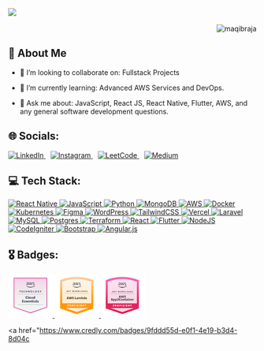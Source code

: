 <img src="https://user-images.githubusercontent.com/74038190/212284158-e840e285-664b-44d7-b79b-e264b5e54825.gif">

<p align="Right">
  <img src="https://komarev.com/ghpvc/?username=maqibraja&label=Profile%20views&color=0e75b6&style=flat" alt="maqibraja" />
</p>

<h2 dir="auto">💫 About Me</h2>

<ul dir="auto">
  <li>👯 I’m looking to collaborate on: Fullstack Projects</li>
</ul>

<ul dir="auto">
  <li>🌱 I’m currently learning: Advanced AWS Services and DevOps.</li>
</ul>

<ul dir="auto">
  <li>💬 Ask me about: JavaScript, React JS, React Native, Flutter, AWS, and any general software development questions.</li>
</ul>

<h2 dir="auto">🌐 Socials:</h2>

<p dir="auto">
  <a href="https://linkedin.com/in/maqibraja" target="_blank" style="margin-right: 10px;">
    <img src="https://img.shields.io/badge/LinkedIn-%230077B5.svg?logo=linkedin&logoColor=white" alt="LinkedIn">
  </a>

  <a href="https://instagram.com/m.aqib.raja" target="_blank" style="margin-right: 10px;">
    <img src="https://img.shields.io/badge/Instagram-%23E4405F.svg?logo=Instagram&logoColor=white" alt="Instagram">
  </a>

  <a href="https://leetcode.com/u/maqibraja/" target="_blank" style="margin-right: 10px;">
    <img src="https://img.shields.io/badge/LeetCode-FE7A16?logo=leetcode&logoColor=white" alt="LeetCode">
  </a>

  <a href="https://medium.com/@maqibraja" target="_blank">
    <img src="https://img.shields.io/badge/Medium-12100E?logo=medium&logoColor=white" alt="Medium">
  </a>
</p>

<h2 dir="auto">💻 Tech Stack:</h2>

<p dir="auto">
  <a href="#" target="_blank">
    <img src="https://img.shields.io/badge/react_native-%2320232a.svg?style=for-the-badge&logo=react&logoColor=%2361DAFB" alt="React Native">
  </a>

  <a href="#" target="_blank">
    <img src="https://img.shields.io/badge/javascript-%23323330.svg?style=for-the-badge&logo=javascript&logoColor=%23F7DF1E" alt="JavaScript">
  </a>

  <a href="#" target="_blank">
    <img src="https://img.shields.io/badge/python-3670A0?style=for-the-badge&logo=python&logoColor=ffdd54" alt="Python">
  </a>

  <a href="#" target="_blank">
    <img src="https://img.shields.io/badge/MongoDB-%234ea94b.svg?style=for-the-badge&logo=mongodb&logoColor=white" alt="MongoDB">
  </a>

  <a href="#" target="_blank">
    <img src="https://img.shields.io/badge/AWS-%23FF9900.svg?style=for-the-badge&logo=amazon-aws&logoColor=white" alt="AWS">
  </a>

  <a href="#" target="_blank">
    <img src="https://img.shields.io/badge/docker-%230db7ed.svg?style=for-the-badge&logo=docker&logoColor=white" alt="Docker">
  </a>

  <a href="#" target="_blank">
    <img src="https://img.shields.io/badge/kubernetes-%23326ce5.svg?style=for-the-badge&logo=kubernetes&logoColor=white" alt="Kubernetes">
  </a>

  <a href="#" target="_blank">
    <img src="https://img.shields.io/badge/figma-%23F24E1E.svg?style=for-the-badge&logo=figma&logoColor=white" alt="Figma">
  </a>

  <a href="#" target="_blank">
    <img src="https://img.shields.io/badge/WordPress-%23117AC9.svg?style=for-the-badge&logo=WordPress&logoColor=white" alt="WordPress">
  </a>

  <a href="#" target="_blank">
    <img src="https://img.shields.io/badge/tailwindcss-%2338B2AC.svg?style=for-the-badge&logo=tailwind-css&logoColor=white" alt="TailwindCSS">
  </a>

  <a href="#" target="_blank">
    <img src="https://img.shields.io/badge/vercel-%23000000.svg?style=for-the-badge&logo=vercel&logoColor=white" alt="Vercel">
  </a>

  <a href="#" target="_blank">
    <img src="https://img.shields.io/badge/laravel-%23FF2D20.svg?style=for-the-badge&logo=laravel&logoColor=white" alt="Laravel">
  </a>

  <a href="#" target="_blank">
    <img src="https://img.shields.io/badge/mysql-4479A1.svg?style=for-the-badge&logo=mysql&logoColor=white" alt="MySQL">
  </a>

  <a href="#" target="_blank">
    <img src="https://img.shields.io/badge/postgres-%23316192.svg?style=for-the-badge&logo=postgresql&logoColor=white" alt="Postgres">
  </a>

  <a href="#" target="_blank">
    <img src="https://img.shields.io/badge/terraform-%235835CC.svg?style=for-the-badge&logo=terraform&logoColor=white" alt="Terraform">
  </a>

  <a href="#" target="_blank">
    <img src="https://img.shields.io/badge/react-%2320232a.svg?style=for-the-badge&logo=react&logoColor=%2361DAFB" alt="React">
  </a>

  <a href="#" target="_blank">
    <img src="https://img.shields.io/badge/Flutter-%2302569B.svg?style=for-the-badge&logo=Flutter&logoColor=white" alt="Flutter">
  </a>

  <a href="#" target="_blank">
    <img src="https://img.shields.io/badge/node.js-6DA55F?style=for-the-badge&logo=node.js&logoColor=white" alt="NodeJS">
  </a>

  <a href="#" target="_blank">
    <img src="https://img.shields.io/badge/CodeIgniter-%23EF4223.svg?style=for-the-badge&logo=codeIgniter&logoColor=white" alt="CodeIgniter">
  </a>

  <a href="#" target="_blank">
    <img src="https://img.shields.io/badge/bootstrap-%238511FA.svg?style=for-the-badge&logo=bootstrap&logoColor=white" alt="Bootstrap">
  </a>

  <a href="#" target="_blank">
    <img src="https://img.shields.io/badge/angular.js-%23E23237.svg?style=for-the-badge&logo=angularjs&logoColor=white" alt="Angular.js">
  </a>
</p>

<h2 dir="auto">🎖️ Badges:</h2>

<a href="https://www.credly.com/badges/586b97fc-4ff7-408b-8358-d2ed7048ffb8/public_url" target="_blank">
  <img src="https://github.com/maqibraja/maqibraja/blob/b8ece090be064348a4bfc0f30159f8d03a68a84e/aws-knowledge-cloud-essentials.png">
</a>

<a href="https://www.credly.com/badges/069137c6-a9fc-4970-a7cf-e1ded4d2fb6e/public_url" target="_blank">
  <img src="https://github.com/maqibraja/maqibraja/blob/434431c342677afe6dab2c130a5a742c6ca5a5a2/net-workloads-on-aws-lambda.png">
</a>

<a href="https://www.credly.com/badges/94788edc-2795-4cc5-b0e6-59b2c0052e24/public_url" target="_blank">
  <img src="https://github.com/maqibraja/maqibraja/blob/main/aws-app2container-and-net-workloads.png">
</a>

<a href="https://www.credly.com/badges/9fddd55d-e0f1-4e19-b3d4-8d04c
